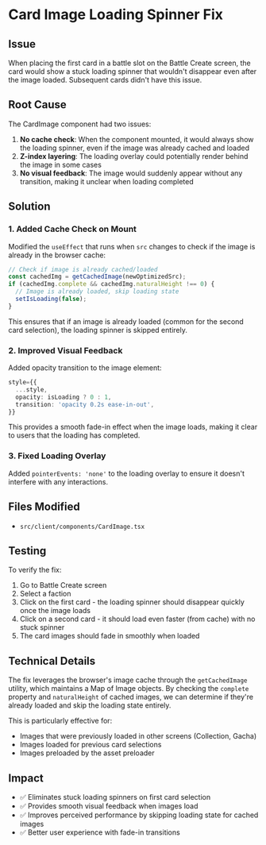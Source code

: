 # Card Image Loading Spinner Fix

## Issue
When placing the first card in a battle slot on the Battle Create screen, the card would show a stuck loading spinner that wouldn't disappear even after the image loaded. Subsequent cards didn't have this issue.

## Root Cause
The CardImage component had two issues:
1. **No cache check**: When the component mounted, it would always show the loading spinner, even if the image was already cached and loaded
2. **Z-index layering**: The loading overlay could potentially render behind the image in some cases
3. **No visual feedback**: The image would suddenly appear without any transition, making it unclear when loading completed

## Solution

### 1. Added Cache Check on Mount
Modified the `useEffect` that runs when `src` changes to check if the image is already in the browser cache:

```typescript
// Check if image is already cached/loaded
const cachedImg = getCachedImage(newOptimizedSrc);
if (cachedImg.complete && cachedImg.naturalHeight !== 0) {
  // Image is already loaded, skip loading state
  setIsLoading(false);
}
```

This ensures that if an image is already loaded (common for the second card selection), the loading spinner is skipped entirely.

### 2. Improved Visual Feedback
Added opacity transition to the image element:

```typescript
style={{
  ...style,
  opacity: isLoading ? 0 : 1,
  transition: 'opacity 0.2s ease-in-out',
}}
```

This provides a smooth fade-in effect when the image loads, making it clear to users that the loading has completed.

### 3. Fixed Loading Overlay
Added `pointerEvents: 'none'` to the loading overlay to ensure it doesn't interfere with any interactions.

## Files Modified
- `src/client/components/CardImage.tsx`

## Testing
To verify the fix:
1. Go to Battle Create screen
2. Select a faction
3. Click on the first card - the loading spinner should disappear quickly once the image loads
4. Click on a second card - it should load even faster (from cache) with no stuck spinner
5. The card images should fade in smoothly when loaded

## Technical Details
The fix leverages the browser's image cache through the `getCachedImage` utility, which maintains a Map of Image objects. By checking the `complete` property and `naturalHeight` of cached images, we can determine if they're already loaded and skip the loading state entirely.

This is particularly effective for:
- Images that were previously loaded in other screens (Collection, Gacha)
- Images loaded for previous card selections
- Images preloaded by the asset preloader

## Impact
- ✅ Eliminates stuck loading spinners on first card selection
- ✅ Provides smooth visual feedback when images load
- ✅ Improves perceived performance by skipping loading state for cached images
- ✅ Better user experience with fade-in transitions
